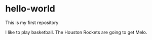 # hello-world
This is my first repository

I like to play basketball.
The Houston Rockets are going to get Melo.

